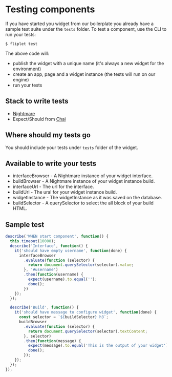 # Testing components

If you have started you widget from our boilerplate you already have a sample test suite under the `tests` folder.
To test a component, use the CLI to run your tests:

```
$ fliplet test
```

The above code will:
 - publish the widget with a unique name (it's always a new widget for the environment)
 - create an app, page and a widget instance (the tests will run on our engine)
 - run your tests


## Stack to write tests

- [Nightmare](http://nightmarejs.org)
- Expect/Should from [Chai](http://chaijs.com/)


## Where should my tests go

You should include your tests under `tests` folder of the widget.

## Available to write your tests

- interfaceBrowser - A Nightmare instance of your widget interface.
- buildBrowser - A Nightmare instance of your widget instance build.
- interfaceUrl - The url for the interface.
- buildUrl - The ural for your widget instance build.
- widgetInstance - The widgetInstance as it was saved on the database.
- buildSelector - A querySelector to select the all block of your build HTML.


## Sample test

```js
describe('WHEN start component', function() {
  this.timeout(10000);
  describe('Interface', function() {
    it('should have empty username', function(done) {
      interfaceBrowser
        .evaluate(function (selector) {
          return document.querySelector(selector).value;
        }, '#username')
        .then(function(username) {
          expect(username).to.equal('');
          done();
        })
    });
  });

  describe('Build', function() {
    it('should have message to configure widget', function(done) {
      const selector = `${buildSelector} h3`;
      buildBrowser
        .evaluate(function (selector) {
          return document.querySelector(selector).textContent;
        }, selector)
        .then(function(message) {
          expect(message).to.equal('This is the output of your widget');
          done();
        });
    });
  });
});
```